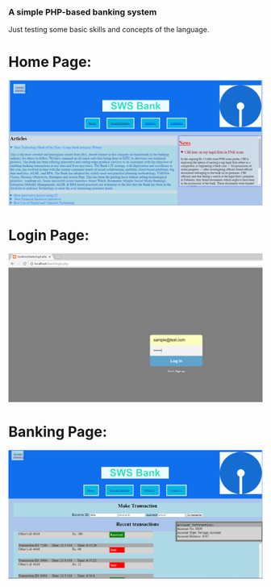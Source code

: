 ### A simple PHP-based banking system 

Just testing some basic skills and concepts of the language. 

# Home Page: 
![Screenshot](2018-07-20%20(1).png)

# Login Page: 
![Screenshot](2018-07-20.png)

# Banking Page:
![Screenshot](2018-07-20%20(2).png)

